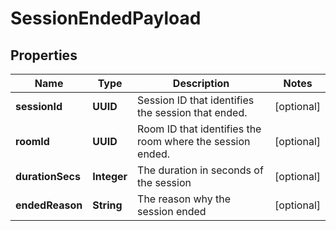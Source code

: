 

# SessionEndedPayload


## Properties

| Name | Type | Description | Notes |
|------------ | ------------- | ------------- | -------------|
|**sessionId** | **UUID** | Session ID that identifies the session that ended. |  [optional] |
|**roomId** | **UUID** | Room ID that identifies the room where the session ended. |  [optional] |
|**durationSecs** | **Integer** | The duration in seconds of the session |  [optional] |
|**endedReason** | **String** | The reason why the session ended |  [optional] |



